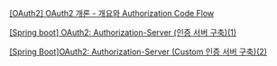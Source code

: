 [[OAuth2] OAuth2 개론 - 개요와 Authorization Code Flow](https://sabarada.tistory.com/248)

[[Spring boot] OAuth2: Authorization-Server (인증 서버 구축)(1)](https://lucas-owner.tistory.com/79)

[[Spring Boot]OAuth2: Authorization-Server (Custom 인증 서버 구축)(2)](https://lucas-owner.tistory.com/81)
